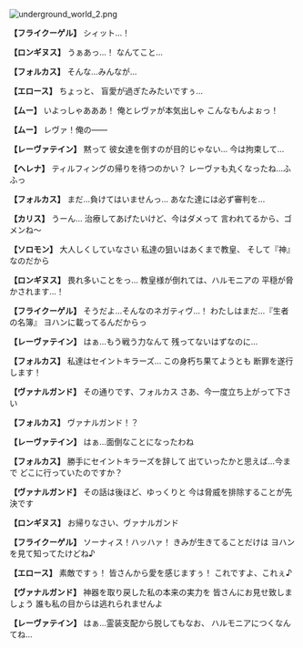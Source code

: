 
![underground_world_2.png](../images/backgrounds/underground_world_2.png)

**【フライクーゲル】**
シィット…！

**【ロンギヌス】**
うぁあっ…！
なんてこと…

**【フォルカス】**
そんな…みんなが…

**【エロース】**
ちょっと、
盲愛が過ぎたみたいですぅ…

**【ムー】**
いよっしゃあああ！
俺とレヴァが本気出しゃ
こんなもんよぉっ！

**【ムー】**
レヴァ！俺の――

**【レーヴァテイン】**
黙って
彼女達を倒すのが目的じゃない…
今は拘束して…

**【ヘレナ】**
ティルフィングの帰りを待つのかい？
レーヴァも丸くなったね…ふふっ

**【フォルカス】**
まだ…負けてはいませんっ…
あなた達には必ず審判を…

**【カリス】**
うーん…
治療してあげたいけど、今はダメって
言われてるから、ゴメンね～

**【ソロモン】**
大人しくしていなさい
私達の狙いはあくまで教皇、
そして『神』なのだから

**【ロンギヌス】**
畏れ多いことをっ…
教皇様が倒れては、ハルモニアの
平穏が脅かされます…！

**【フライクーゲル】**
そうだよ…そんなのネガティヴ…！
わたしはまだ…『生者の名簿』
ヨハンに載ってるんだからっ

**【レーヴァテイン】**
はぁ…もう戦う力なんて
残ってないはずなのに…

**【フォルカス】**
私達はセイントキラーズ…
この身朽ち果てようとも
断罪を遂行します！

**【ヴァナルガンド】**
その通りです、フォルカス
さあ、今一度立ち上がって下さい

**【フォルカス】**
ヴァナルガンド！？

**【レーヴァテイン】**
はぁ…面倒なことになったわね

**【フォルカス】**
勝手にセイントキラーズを辞して
出ていったかと思えば…今まで
どこに行っていたのですか？

**【ヴァナルガンド】**
その話は後ほど、ゆっくりと
今は脅威を排除することが先決です

**【ロンギヌス】**
お帰りなさい、ヴァナルガンド

**【フライクーゲル】**
ソーナィス！ハッハァ！
きみが生きてることだけは
ヨハンを見て知ってたけどね♪

**【エロース】**
素敵ですぅ！
皆さんから愛を感じますぅ！
これですよ、これぇ♪

**【ヴァナルガンド】**
神器を取り戻した私の本来の実力を
皆さんにお見せ致しましょう
誰も私の目からは逃れられませんよ

**【レーヴァテイン】**
はぁ…霊装支配から脱してもなお、
ハルモニアにつくなんてね…